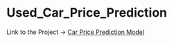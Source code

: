 # Used_Car_Price_Prediction
Link to the Project -> [Car Price Prediction Model](https://used-car-price-predictionmodel.streamlit.app/)
